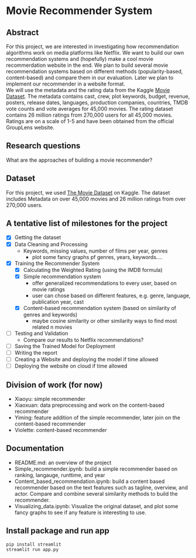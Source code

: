 # Movie Recommender System

## Abstract
For this project, we are interested in investigating how recommendation algorithms work on media platforms like Netflix. We want to build our own recommendation systems and (hopefully) make a cool movie recommerdation website in the end. We plan to build several movie recommendation systems based on different methods (popularity-based, content-based) and compare them in our evaluation. Later we plan to implement our recommender in a website format. <br/>
We will use the metadata and the rating data from the Kaggle [Movie Dataset](https://www.kaggle.com/datasets/rounakbanik/the-movies-dataset). The metadata contains cast, crew, plot keywords, budget, revenue, posters, release dates, languages, production companies, countries, TMDB vote counts and vote averages for 45,000 movies. The rating dataset contains 26 million ratings from 270,000 users for all 45,000 movies. Ratings are on a scale of 1-5 and have been obtained from the official GroupLens website.

## Research questions
What are the approaches of building a movie recommender?

## Dataset
For this project, we used [The Movie Dataset](https://www.kaggle.com/datasets/rounakbanik/the-movies-dataset) on Kaggle. The dataset includes Metadata on over 45,000 movies and 26 million ratings from over 270,000 users.

## A tentative list of milestones for the project

- [x] Getting the dataset
- [x] Data Cleaning and Processing
    * Keywords, missing values, number of films per year, genres
        * plot some fancy graphs pf genres, years, keywords....
- [x] Training the Recommender System
    - [x] Calculating the Weighted Rating (using the IMDB formula)
    - [x] Simple recommendation system
        * offer generalized recommendations to every user, based on movie ratings
        * user can chose based on different features, e.g. genre, language, publication year, cast
    - [x] Content-based recommendation system (based on similarity of genres and keywords)
        * maybe cosine similarity or other similarity ways to find most related n movies
- [ ] Testing and Validation
    * Compare our results to Netflix recommendations?
- [ ] Saving the Trained Model for Deployment
- [ ] Writing the report
- [ ] Creating a Website and deploying the model if time allowed
- [ ] Deploying the website on cloud if time allowed

## Division of work (for now)
- Xiaoyu: simple recommender
- Xiaoxuan: data preprocessing and work on the content-based recommender
- Yiming: feature addition of the simple recommender, later join on the content-based recommender
- Violette: content-based recommender

## Documentation
- README.md: an overview of the project
- Simple_recommender.ipynb: build a simple recommender based on ranking, langauge, runttime, and year
- Content_based_recommendation.ipynb: build a content based recommender based on the text features such as tagline, overview, and actor. Compare and combine several similarity methods to build the recommender.
- Visualizing_data.ipynb: Visualize the original dataset, and plot some fancy graphs to see if any feature is interesting to use.

## Install package and run app
```properties
pip install streamlit
streamlit run app.py
``` 
